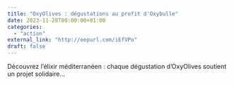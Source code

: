 ```yaml
---
title: "OxyOlives : dégustations au profit d'Oxybulle"
date: 2023-11-28T00:00:00+01:00
categories: 
  - "action"
external_link: "http://eepurl.com/iEfVPo"
draft: false
---
```

Découvrez l’élixir méditerranéen : chaque dégustation d’OxyOlives soutient un projet solidaire...
